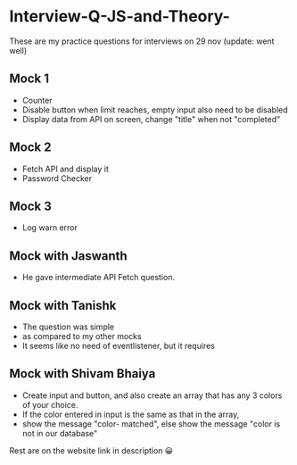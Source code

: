 # Interview-Q-JS-and-Theory-
These are my practice questions for interviews on 29 nov 
(update: went well)
## Mock 1
- Counter
- Disable button when limit reaches, empty input also need to be disabled
- Display data from API on screen, change "title"  when not "completed" 

## Mock 2
- Fetch API and display it
- Password Checker

## Mock 3
- Log warn error

## Mock with Jaswanth
- He gave intermediate API Fetch question.

## Mock with Tanishk
- The question was simple
- as compared to my other mocks
- It seems like no need of eventlistener, but it requires 

## Mock with Shivam Bhaiya
- Create input and button, and also create an array that has any 3 colors of your choice. 
- If the color entered in input is the same as that in the array,
- show the message "color-   matched", else show the message "color is not in our database"

Rest are on the website link in description 😀
